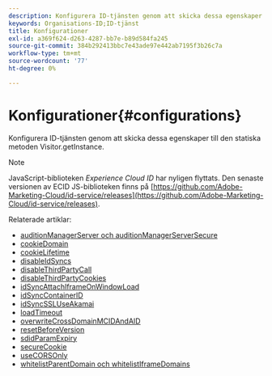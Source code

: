 ```yaml
---
description: Konfigurera ID-tjänsten genom att skicka dessa egenskaper till den statiska metoden Visitor.getInstance.
keywords: Organisations-ID;ID-tjänst
title: Konfigurationer
exl-id: a369f624-d263-4287-bb7e-b89d584fa245
source-git-commit: 384b292413bbc7e43ade97e442ab7195f3b26c7a
workflow-type: tm+mt
source-wordcount: '77'
ht-degree: 0%

---
```


# Konfigurationer{#configurations}

Konfigurera ID-tjänsten genom att skicka dessa egenskaper till den statiska metoden Visitor.getInstance.

>[!NOTE]
>
>JavaScript-biblioteken *Experience Cloud ID* har nyligen flyttats. Den senaste versionen av ECID JS-biblioteken finns på [https://github.com/Adobe-Marketing-Cloud/id-service/releases](https://github.com/Adobe-Marketing-Cloud/id-service/releases).

Relaterade artiklar:

+ [auditionManagerServer och auditionManagerServerSecure](subdomain-config.md)
+ [cookieDomain](cookiedomain.md)
+ [cookieLifetime](cookielifetime.md)
+ [disableIdSyncs](disableidsync.md)
+ [disableThirdPartyCall](disablethirdpartycalls.md)
+ [disableThirdPartyCookies](disable-cookies.md)
+ [idSyncAttachIframeOnWindowLoad](idsyncattachiframeonwindowload.md)
+ [idSyncContainerID](idsyncontainerid.md)
+ [idSyncSSLUseAkamai](idsyncssluseakamai.md)
+ [loadTimeout](loadtimeout.md)
+ [overwriteCrossDomainMCIDAndAID](overwrite-visitor-id.md)
+ [resetBeforeVersion](resetbeforeversion.md)
+ [sdidParamExpiry](sdidparamexpiry.md)
+ [secureCookie](securecookie.md)
+ [useCORSOnly](use-cors-only.md)
+ [whitelistParentDomain och whitelistIframeDomains](whitelistdomain.md)
